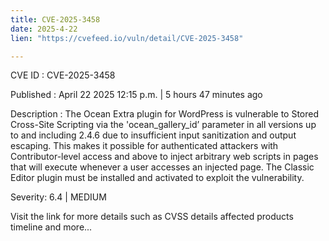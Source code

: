 ```yaml
---
title: CVE-2025-3458
date: 2025-4-22
lien: "https://cvefeed.io/vuln/detail/CVE-2025-3458"

---
```


CVE ID : CVE-2025-3458

Published :  April 22
2025
12:15 p.m. | 5 hours
47 minutes ago

Description : The Ocean Extra plugin for WordPress is vulnerable to Stored Cross-Site Scripting via the 'ocean_gallery_id’ parameter in all versions up to
and including
2.4.6 due to insufficient input sanitization and output escaping. This makes it possible for authenticated attackers
with Contributor-level access and above
to inject arbitrary web scripts in pages that will execute whenever a user accesses an injected page. The Classic Editor plugin must be installed and activated to exploit the vulnerability.

Severity: 6.4 | MEDIUM

Visit the link for more details
such as CVSS details
affected products
timeline
and more...
